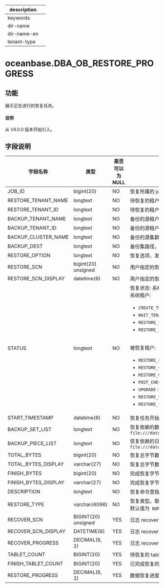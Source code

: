 |description||
|---|---|
|keywords||
|dir-name||
|dir-name-en||
|tenant-type||

# oceanbase.DBA_OB_RESTORE_PROGRESS

## 功能

展示正在进行的恢复任务。

<main id="notice" type='explain'>
  <h4>说明</h4>
  <p>从 V4.0.0 版本开始引入。</p>
</main>

## 字段说明

| 字段名称 | 类型 | 是否可以为 NULL | 描述 |
| ------ | ------ | ------ | ------ |
| JOB_ID                           | bigint(20)          |  NO   |恢复所属的 job_id, 对应一次恢复任务  |
| RESTORE_TENANT_NAME              | longtext            |  NO   |待恢复的租户名  |
| RESTORE_TENANT_ID                | longtext            |  NO   |待恢复的租户 ID  |
| BACKUP_TENANT_NAME               | longtext            |  NO   |备份的源租户名  |
| BACKUP_TENANT_ID                 | longtext            |  NO   |备份的源租户 ID  |
| BACKUP_CLUSTER_NAME              | longtext            |  NO   |备份的源集群名  |
| BACKUP_DEST                      | longtext            |  NO   |备份集路径，指用户输入的数据备份路径与日志归档路径    |
| RESTORE_OPTION                   | longtext            |  NO   |恢复选项，发起恢复时，用户指定的 `restore_option`  |
| RESTORE_SCN                      | bigint(20) unsigned |  NO   |用户指定的恢复位点  |
| RESTORE_SCN_DISPLAY              | datetime(6)         |  NO   |用户指定的恢复位点的时间戳表示  |
| STATUS                           | longtext            |  NO   |恢复状态: 系统租户的恢复任务与被恢复租户的恢复任务状态不一致。<br>系统租户: <ul><li> `CREATE_TENANT` : 创建租户，此阶段系统租户创建被恢复租户 </li> <li> `WAIT_TENANT_RESTORE_FINISH` : 等待被恢复租户恢复结束 </li> <li> `RESTORE_SUCCESS` : 恢复租户成功 </li> <li> `RESTORE_FAIL` : 恢复租户失败 </li></ul> <br>被恢复租户: <ul><li> `RESTORE_PRE` : 恢复前准备。在设置加密的情况下，设置加密信息 </li> <li> `RESTORE_CREATE_INIT_LS` : 创建日志流 </li> <li> `RESTORE_WAIT_LS` : 等待日志流恢复完成 </li> <li> `POST_CHECK` : 检查租户角色，恢复成备库 </li> <li> `UPGRADE` : 升级，如果是跨版本恢复，租户会执行升级流程 </li> <li> `RESTORE_SUCCESS` : 恢复成功 </li> <li> `RESTORE_FAIL` : 恢复失败 </li></ul> |
| START_TIMESTAMP                  | datetime(6)         |  NO   |恢复任务开始时间戳  |
| BACKUP_SET_LIST                  | longtext            |  NO   |恢复依赖的数据备份集路径列表, 备份集间以 `,` 分隔，例如: `file:///data/nfs/backup/data/backup_set_1_full,file:///data/nfs/backup/data/backup_set_2_inc`  |
| BACKUP_PIECE_LIST                | longtext            |  NO   |恢复依赖的日志归档分片路径列表, 分片间以 `,` 分隔, 例如:  `file:///data/nfs/backup/data/backup_set_1_full,file:///data/nfs/backup/data/backup_set_2_inc`  |
| TOTAL_BYTES                      | bigint(20)          |  NO   |恢复总字节数  |
| TOTAL_BYTES_DISPLAY              | varchar(27)         |  NO   |恢复总字节数，以存储容量单位显示  |
| FINISH_BYTES                     | bigint(20)          |  NO   |完成恢复字节数  |
| FINISH_BYTES_DISPLAY             | varchar(27)         |  NO   |完成恢复字节数，以存储容量单位显示  |
| DESCRIPTION                      | longtext            |  NO   |恢复命令里指定的 `DESCRIPTION` 信息   |
| RESTORE_TYPE                      | varchar(4096)            |  NO   |恢复类型。取值范围为 `NORMAL_RESTORE`/ `QUICK_RESTORE`<br/>默认值为` NORMAL_RESTORE`，表示是用全量数据进行的正常物理恢复，`QUICK_RESTORE` 表示快速恢复   |
| RECOVER_SCN                      | BIGINT(20) unsigned          |  YES   |日志 recover 位点   |
| RECOVER_SCN_DISPLAY                      | DATETIME(6)          |  YES   |日志 recover 位点的时间戳表示   |
| RECOVER_PROGRESS                      | DECIMAL(6, 2)          |  YES   |日志 recover 进度，保留两位小数，例如 `87.65` 表示当前进度 87.65%  |
| TABLET_COUNT                      | BIGINT(20)          |  YES   |待恢复的 tablet 总数   |
| FINISH_TABLET_COUNT                      | BIGINT(20)          |  YES   |已完成恢复的 tablet 总数   |
| RESTORE_PROGRESS                      | DECIMAL(6, 2)          |  YES   |数据恢复进度，保留两位小数，例如 `87.65` 表示当前进度为 87.65%   |
